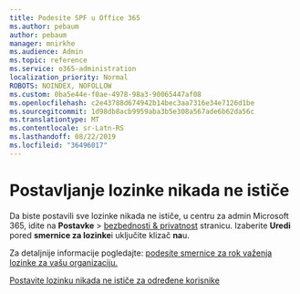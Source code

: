 ```yaml
---
title: Podesite SPF u Office 365
ms.author: pebaum
author: pebaum
manager: mnirkhe
ms.audience: Admin
ms.topic: reference
ms.service: o365-administration
localization_priority: Normal
ROBOTS: NOINDEX, NOFOLLOW
ms.custom: 0ba5e44e-f0ae-4978-98a3-90065447af08
ms.openlocfilehash: c2e43788d674942b14bec3aa7316e34e7126d1be
ms.sourcegitcommit: 1d98db8acb9959aba3b5e308a567ade6b62da56c
ms.translationtype: MT
ms.contentlocale: sr-Latn-RS
ms.lasthandoff: 08/22/2019
ms.locfileid: "36496017"
---
```

# <a name="set-passwords-to-never-expire"></a>Postavljanje lozinke nikada ne ističe 

Da biste postavili sve lozinke nikada ne ističe, u centru za admin Microsoft 365, idite na **Postavke** > [bezbednosti &amp; privatnost](https://portal.office.com/adminportal/home#/settings/security) stranicu. Izaberite **Uredi** pored **smernice za lozinke**i uključite klizač **na**u.
  
Za detaljnije informacije pogledajte: [podesite smernice za rok važenja lozinke za vašu organizaciju.](https://support.office.com/article/0f54736f-eb22-414c-8273-498a0918678f)
  
[Postavite lozinku nikada ne ističe za određene korisnike](https://support.office.com/article/f493e3af-e1d8-4668-9211-230c245a0466)
  

